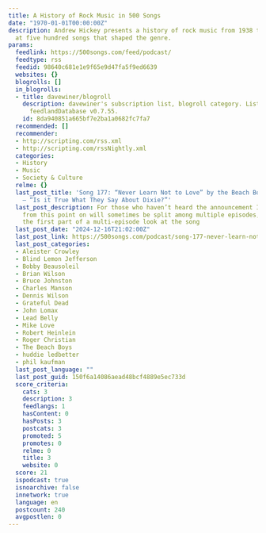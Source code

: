 ```yaml
---
title: A History of Rock Music in 500 Songs
date: "1970-01-01T00:00:00Z"
description: Andrew Hickey presents a history of rock music from 1938 to 1999, looking
  at five hundred songs that shaped the genre.
params:
  feedlink: https://500songs.com/feed/podcast/
  feedtype: rss
  feedid: 98640c681e1e9f65e9d47fa5f9ed6639
  websites: {}
  blogrolls: []
  in_blogrolls:
  - title: davewiner/blogroll
    description: davewiner's subscription list, blogroll category. List created by
      feedlandDatabase v0.7.55.
    id: 8da940851a665bf7e2ba1a0682fc7fa7
  recommended: []
  recommender:
  - http://scripting.com/rss.xml
  - http://scripting.com/rssNightly.xml
  categories:
  - History
  - Music
  - Society & Culture
  relme: {}
  last_post_title: 'Song 177: “Never Learn Not to Love” by the Beach Boys, Part Two
    — “Is it True What They Say About Dixie?”'
  last_post_description: For those who haven’t heard the announcement I posted, songs
    from this point on will sometimes be split among multiple episodes, so this is
    the first part of a multi-episode look at the song
  last_post_date: "2024-12-16T21:02:00Z"
  last_post_link: https://500songs.com/podcast/song-177-never-learn-not-to-love-by-the-beach-boys-part-two-is-it-true-what-they-say-about-dixie/
  last_post_categories:
  - Aleister Crowley
  - Blind Lemon Jefferson
  - Bobby Beausoleil
  - Brian Wilson
  - Bruce Johnston
  - Charles Manson
  - Dennis Wilson
  - Grateful Dead
  - John Lomax
  - Lead Belly
  - Mike Love
  - Robert Heinlein
  - Roger Christian
  - The Beach Boys
  - huddie ledbetter
  - phil kaufman
  last_post_language: ""
  last_post_guid: 150f6a14086aead48bcf4889e5ec733d
  score_criteria:
    cats: 3
    description: 3
    feedlangs: 1
    hasContent: 0
    hasPosts: 3
    postcats: 3
    promoted: 5
    promotes: 0
    relme: 0
    title: 3
    website: 0
  score: 21
  ispodcast: true
  isnoarchive: false
  innetwork: true
  language: en
  postcount: 240
  avgpostlen: 0
---
```

